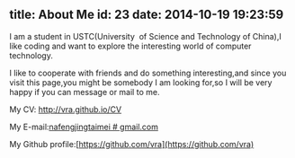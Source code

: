 title: About Me
id: 23
date: 2014-10-19 19:23:59
---

I am a student in USTC(University  of Science and Technology of China),I like coding and want to explore the interesting world of computer technology.

I like to cooperate with friends and do something interesting,and since you visit this page,you might be somebody I am looking for,so I will be very happy if you can message or mail to me.

My CV: <http://vra.github.io/CV>

My E-mail:[nafengjingtaimei # gmail.com](mailto:nafengjingtaimei@gmail.com)

My Github profile:[https://github.com/vra](https://github.com/vra)

&nbsp;
